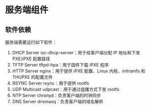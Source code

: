 # 服务端组件

## 软件依赖

服务端需要运行如下软件：

1. DHCP Server isc-dhcp-server：用于给客户端分配 IP 地址和下发 PXE/iPXE 配置路径
2. TFTP Server tftpd-hpa：用于固件下载 iPXE 程序
3. HTTP Server nginx：用于提供 iPXE 配置、Linux 内核、initramfs 和 THUPXE 的配置文件
4. RSYNC Server rsync：用于提供 rootfs
5. UDP Multicast udpcast：用于通过组播方式下发 rootfs
6. NTP Server chronyd：负责客户端的时钟同步
7. DNS Server dnsmasq：负责客户端的域名解析

